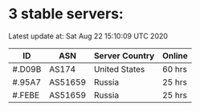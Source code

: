 # 3 stable servers:

Latest update at: Sat Aug 22 15:10:09 UTC 2020

| ID | ASN | Server Country | Online |
| -- | --- | -------------- | ------ |
| #.D09B | AS174 | United States | 60 hrs |
| #.95A7 | AS51659 | Russia | 25 hrs |
| #.FEBE | AS51659 | Russia | 25 hrs |

